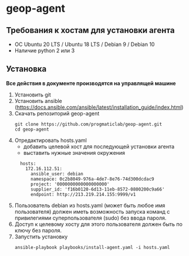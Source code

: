 # geop-agent

## Требования к хостам для установки агента

 * ОС Ubuntu 20 LTS / Ubuntu 18 LTS / Debian 9 / Debian 10
 * Наличие python 2 или 3

## Установка

**Все действия в документе производятся на управлящей машине**

1. Установить git
1. Установить ansible (https://docs.ansible.com/ansible/latest/installation_guide/index.html)
1. Скачать репозиторий geop-agent
   ```
   git clone https://github.com/progmaticlab/geop-agent.git
   cd geop-agent
   ```
1. Отредактировать hosts.yaml
    - добавить целевой хост для последующей установки агента
    - выставить нужные значения окружения
    ```
      hosts:
        172.16.112.51:
          ansible_user: debian
          namespace: 0c2b8049-976a-4de7-8e76-74d300dcdac9
          project: '0000000000000000000'
          supplier_id: 'f16b0120-6d13-11eb-8572-0800200c9a66'
          endpoint: http://213.219.214.155:9999/v1
    ```
1. Пользователь debian из hosts.yaml (может быть любое имя пользователя) должен иметь возможность запуска команд с привилегиями суперпользователя (sudo) без ввода пароля.
1. Доступ к целевому хосту для этого пользователя должен быть по ключу без пароля.
1. Запустить установку
   ```
   ansible-playbook playbooks/install-agent.yaml -i hosts.yaml
   ```


